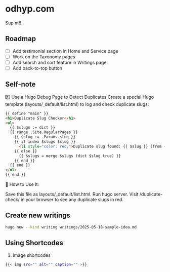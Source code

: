 # odhyp.com

Sup m8.

## Roadmap

- [ ] Add testimonial section in Home and Service page
- [ ] Work on the Taxonomy pages
- [ ] Add search and sort feature in Writings page
- [ ] Add back-to-top button

## Self-note

1️⃣ Use a Hugo Debug Page to Detect Duplicates
Create a special Hugo template (layouts/_default/list.html) to log and check duplicate slugs:

```html
{{ define "main" }}
<h1>Duplicate Slug Checker</h1>
<ul>
  {{ $slugs := dict }}
  {{ range .Site.RegularPages }}
    {{ $slug := .Params.slug }}
    {{ if index $slugs $slug }}
      <li style="color: red;">Duplicate slug found: {{ $slug }} (from {{ .RelPermalink }})</li>
    {{ else }}
      {{ $slugs = merge $slugs (dict $slug true) }}
    {{ end }}
  {{ end }}
</ul>
{{ end }}
```

📌 How to Use It:

Save this file as layouts/_default/list.html.
Run hugo server.
Visit /duplicate-check/ in your browser to see any duplicate slugs in red.

## Create new writings

```bash
hugo new --kind writing writings/2025-05-18-sample-idea.md
```

## Using Shortcodes

1. Image shortcodes

```bash
{{< img src="" alt="" caption="" >}}
```
